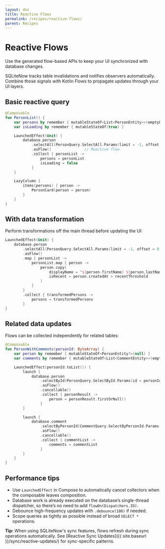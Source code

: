 ```yaml
---
layout: doc
title: Reactive Flows
permalink: /recipes/reactive-flows/
parent: Recipes
---
```


# Reactive Flows

Use the generated flow-based APIs to keep your UI synchronized with database changes.

SQLiteNow tracks table invalidations and notifies observers automatically. Combine those signals
with Kotlin Flows to propagate updates through your UI layers.

## Basic reactive query

```kotlin
@Composable
fun PersonList() {
    var persons by remember { mutableStateOf<List<PersonEntity>>(emptyList()) }
    var isLoading by remember { mutableStateOf(true) }

    LaunchedEffect(Unit) {
        database.person
            .selectAll(PersonQuery.SelectAll.Params(limit = -1, offset = 0))
            .asFlow()               // Reactive flow
            .collect { personList ->
                persons = personList
                isLoading = false
            }
    }

    LazyColumn {
        items(persons) { person ->
            PersonCard(person = person)
        }
    }
}
```

## With data transformation

Perform transformations off the main thread before updating the UI:

```kotlin
LaunchedEffect(Unit) {
    database.person
        .selectAll(PersonQuery.SelectAll.Params(limit = -1, offset = 0))
        .asFlow()
        .map { personList ->
            personList.map { person ->
                person.copy(
                    displayName = "${person.firstName} ${person.lastName}".trim(),
                    isRecent = person.createdAt > recentThreshold
                )
            }
        }
        .collect { transformedPersons ->
            persons = transformedPersons
        }
}
```

## Related data updates

Flows can be collected independently for related tables:

```kotlin
@Composable
fun PersonWithComments(personId: ByteArray) {
    var person by remember { mutableStateOf<PersonEntity?>(null) }
    var comments by remember { mutableStateOf<List<CommentEntity>>(emptyList()) }

    LaunchedEffect(personId.toList()) {
        launch {
            database.person
                .selectById(PersonQuery.SelectById.Params(id = personId))
                .asFlow()
                .cancellable()
                .collect { personResult ->
                    person = personResult.firstOrNull()
                }
        }

        launch {
            database.comment
                .selectByPersonId(CommentQuery.SelectByPersonId.Params(personId = personId))
                .asFlow()
                .cancellable()
                .collect { commentList ->
                    comments = commentList
                }
        }
    }
}
```

## Performance tips

- Use `LaunchedEffect` in Compose to automatically cancel collectors when the composable leaves composition.
- Database work is already executed on the database’s single-thread dispatcher, so there’s no need to add `flowOn(Dispatchers.IO)`.
- Debounce high-frequency updates with `.debounce(100)` if needed.
- Scope queries as tightly as possible instead of broad `SELECT *` operations.

**Tip:** When using SQLiteNow's sync features, flows refresh during sync operations automatically.
See [Reactive Sync Updates]({{ site.baseurl }}/sync/reactive-updates/) for sync-specific patterns.
